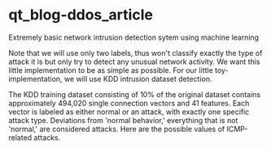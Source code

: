 # qt_blog-ddos_article
Extremely basic network intrusion detection sytem using machine learning

Note that we will use only two labels, thus won't classify exactly the type of attack it is but only try to detect any unusual network activity. We want this little implementation to be as simple as possible. For our little toy-implementation, we will use KDD intrusion dataset detection. 

The KDD training dataset consisting of 10% of the original dataset contains approximately 494,020 single connection vectors and 41 features. Each vector is labeled as either normal or an attack, with exactly one specific attack type. Deviations from 'normal behavior,' everything that is not 'normal,' are considered attacks. Here are the possible values of ICMP-related attacks.
